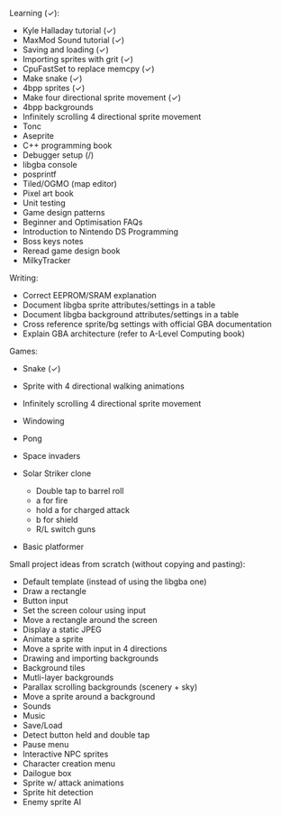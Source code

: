 

Learning (✓):
- Kyle Halladay tutorial (✓)
- MaxMod Sound tutorial (✓)
- Saving and loading (✓)
- Importing sprites with grit (✓)
- CpuFastSet to replace memcpy (✓)
- Make snake (✓)
- 4bpp sprites (✓)
- Make four directional sprite movement (✓)
- 4bpp backgrounds
- Infinitely scrolling 4 directional sprite movement
- Tonc
- Aseprite
- C++ programming book
- Debugger setup (/)
- libgba console 
- posprintf
- Tiled/OGMO (map editor)
- Pixel art book
- Unit testing
- Game design patterns
- Beginner and Optimisation FAQs
- Introduction to Nintendo DS Programming
- Boss keys notes
- Reread game design book
- MilkyTracker

Writing:
- Correct EEPROM/SRAM explanation 
- Document libgba sprite attributes/settings in a table 
- Document libgba background attributes/settings in a table 
- Cross reference sprite/bg settings with official GBA documentation
- Explain GBA architecture (refer to A-Level Computing book)


Games:

- Snake (✓)
- Sprite with 4 directional walking animations
- Infinitely scrolling 4 directional sprite movement
- Windowing
- Pong
- Space invaders

- Solar Striker clone
  - Double tap to barrel roll
  - a for fire
  - hold a for charged attack
  - b for shield
  - R/L switch guns
- Basic platformer



Small project ideas from scratch (without copying and pasting):
- Default template (instead of using the libgba one)
- Draw a rectangle
- Button input
- Set the screen colour using input
- Move a rectangle around the screen
- Display a static JPEG
- Animate a sprite 
- Move a sprite with input in 4 directions
- Drawing and importing backgrounds
- Background tiles
- Mutli-layer backgrounds
- Parallax scrolling backgrounds (scenery + sky)
- Move a sprite around a background
- Sounds
- Music
- Save/Load
- Detect button held and double tap
- Pause menu
- Interactive NPC sprites
- Character creation menu
- Dailogue box
- Sprite w/ attack animations
- Sprite hit detection
- Enemy sprite AI